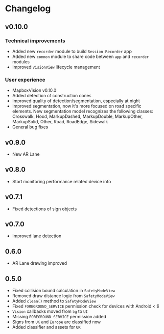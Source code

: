 # Changelog

## v0.10.0

### Technical improvements

- Added new `recorder` module to build `Session Recorder` app
- Added new `common` module to share code between `app` and `recorder` modules
- Improved `VisionView` lifecycle management

### User experience

- MapboxVision v0.10.0
- Added detection of construction cones
- Improved quality of detection/segmentation, especially at night
- Improved segmentation, now it's more focused on road specific elements. New segmentation model recognizes the following classes: Crosswalk, Hood, MarkupDashed, MarkupDouble, MarkupOther, MarkupSolid, Other, Road, RoadEdge, Sidewalk
- General bug fixes

## v0.9.0

- New AR Lane

## v0.8.0

- Start monitoring performance related device info

## v0.7.1

- Fixed detections of sign objects

## v0.7.0

- Improved lane detection

## 0.6.0

- AR Lane drawing improved

## 0.5.0

- Fixed collision bound calculation in `SafetyModeView`
- Removed draw distance logic from `SafetyModeView`
- Added `clean()` method to `SafetyModeView`
- Fixed `FOREGROUND_SERVICE` permission check for devices with Android < 9
- `Vision` callbacks moved from `bg` to `UI`
- Missing `FOREGROUND_SERVICE` permission added
- Signs from `UK` and `Europe` are classified now
- Added classifier and assets for `UK`
